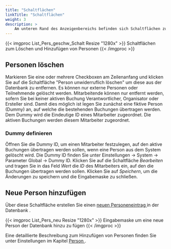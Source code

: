 ```yaml
---
title: "Schaltflächen"
linkTitle: "Schaltflächen"
weight: 3
description: >
    Am unteren Rand des Anzeigenbereichs befinden sich Schaltflächen zum Löschen und Hinzufügen von Personen
---
```

{{< imgproc List_Pers_geschw_Schalt Resize "1280x" >}}
Schaltflächen zum Löschen und Hinzufügen von Personen
{{< /imgproc >}}

## Personen löschen

Markieren Sie eine oder mehrere Checkboxen am Zeilenanfang und klicken Sie auf die Schaltfläche "Person unwiderruflich löschen" um diese aus der Datenbank zu entfernen.
Es können nur externe Personen oder Teilnehmende gelöscht werden. Mitarbeitende können nur entfernt werden, sofern Sie bei keiner aktiven Buchung Verantwortlicher, Organisator oder Ersteller sind. Damit dies möglich ist legen Sie zunächst eine fiktive Person (Dummy) an, auf welche die bestehenden Buchungen übertragen werden. Dem Dummy wird die Eindeutige ID eines  Mitarbeiter zugeordnet. Die aktiven Buchungen werden diesem Mitarbeiter zugeordnet.

### Dummy definieren

Öffnen Sie die Dummy ID, um einen Mitarbeiter festzulegen, auf den aktive Buchungen übertragen werden sollen, wenn eine Person aus dem System gelöscht wird.
Die Dummy ID finden Sie unter Einstellungen -> System -> Parameter Global -> Dummy ID.
Klicken Sie auf die Schaltfläche _Bearbeiten_ und tragen Sie in das Feld _Wert_ die _ID_ des Mitarbeiters ein, auf den die Buchungen übertragen werden sollen. Klicken Sie auf _Speichern_, um die Änderungen zu speichern und die Eingabemaske zu schließen.

## Neue Person hinzufügen

Über diese Schaltfläche erstellen Sie einen <a href="/einstellungen/personen/"> neuen Personeneintrag </a> in der Datenbank .

{{< imgproc List_Pers_neu Resize "1280x" >}}
Eingabemaske um eine neue Person der Datenbank hinzu zu fügen
{{< /imgproc >}}

Eine detaillierte Beschreibung zum Hinzufügen von Personen finden Sie unter Einstellungen im Kapitel <a href="/einstellungen/personen"> Person </a>.
